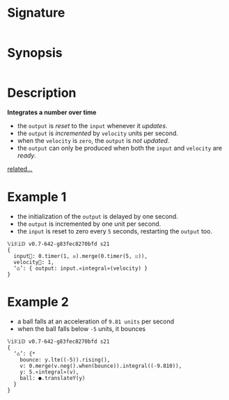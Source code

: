 # Signature
```vikid-signature
```

# Synopsis
```vikid-synopsis
```

# Description
__Integrates a number over time__
 - the `output` is _reset_ to the `input` whenever it _updates_.
 - the `output` is _incremented_ by `velocity` units per second.
 - when the `velocity` is `zero`, the `output` is _not updated_.
 - the `output` can only be produced when both the `input` and `velocity` are _ready_.

[related...](https://en.wikipedia.org/wiki/Velocity)

# Example 1
- the initialization of the `output` is delayed by one second.
- the `output` is incremented by one unit per second.
- the `input` is reset to zero every `5` seconds, restarting the `output` too.
```vikid-script
𝕍i𝕂i𝔻 v0.7-642-g83fec8270bfd s21
{
  input📡: 0.timer(1, ☒).merge(0.timer(5, ☑)),
  velocity📡: 1,
  ‘⌂’: { output: input.«integral»(velocity) }
}
```

# Example 2
- a ball falls at an acceleration of `9.81 units` per second
- when the ball falls below `-5` units, it bounces
```vikid-script
𝕍i𝕂i𝔻 v0.7-642-g83fec8270bfd s21
{ 
  ‘⌂’: {* 
    bounce: y.lte((-5)).rising(),
    v: 0.merge(v.neg().when(bounce)).integral((-9.810)),
    y: 5.«integral»(v),
    ball: ●.translateY(y)
  }
}
```



